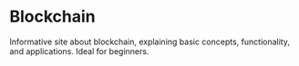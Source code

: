 # Blockchain
Informative site about blockchain, explaining basic concepts, functionality, and applications. Ideal for beginners.
